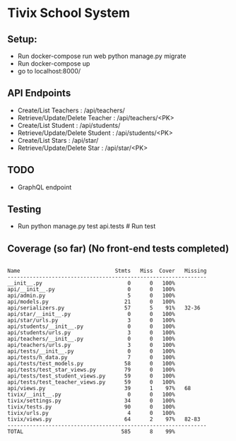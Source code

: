 # Tivix School System


## Setup:

- Run docker-compose run web python manage.py migrate
- Run docker-compose up
- go to localhost:8000/


## API Endpoints
- Create/List Teachers : /api/teachers/ 
- Retrieve/Update/Delete Teacher : /api/teachers/<PK\>
- Create/List Student : /api/students/ 
- Retrieve/Update/Delete Student : /api/students/<PK\>
- Create/List Stars : /api/star/ 
- Retrieve/Update/Delete Star : /api/star/<PK\>

## TODO
- GraphQL endpoint

## Testing
- Run python manage.py test api.tests # Run test


## Coverage (so far) (No front-end tests completed)

```

Name                              Stmts   Miss  Cover   Missing
---------------------------------------------------------------
__init__.py                           0      0   100%
api/__init__.py                       0      0   100%
api/admin.py                          5      0   100%
api/models.py                        21      0   100%
api/serializers.py                   57      5    91%   32-36
api/star/__init__.py                  0      0   100%
api/star/urls.py                      3      0   100%
api/students/__init__.py              0      0   100%
api/students/urls.py                  3      0   100%
api/teachers/__init__.py              0      0   100%
api/teachers/urls.py                  3      0   100%
api/tests/__init__.py                 0      0   100%
api/tests/h_data.py                   7      0   100%
api/tests/test_models.py             58      0   100%
api/tests/test_star_views.py         79      0   100%
api/tests/test_student_views.py      59      0   100%
api/tests/test_teacher_views.py      59      0   100%
api/views.py                         39      1    97%   68
tivix/__init__.py                     0      0   100%
tivix/settings.py                    34      0   100%
tivix/tests.py                       90      0   100%
tivix/urls.py                         4      0   100%
tivix/views.py                       64      2    97%   82-83
---------------------------------------------------------------
TOTAL                               585      8    99%

```
